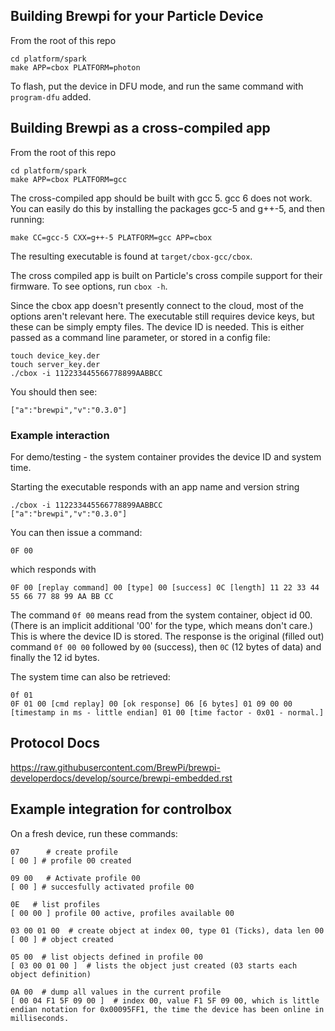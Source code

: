 
## Building Brewpi for your Particle Device

From the root of this repo
```
cd platform/spark
make APP=cbox PLATFORM=photon
```
To flash, put the device in DFU mode, and run the same command with `program-dfu` added.


## Building Brewpi as a cross-compiled app
From the root of this repo
```
cd platform/spark
make APP=cbox PLATFORM=gcc
```
The cross-compiled app should be built with gcc 5. gcc 6 does not work.
You can easily do this by installing the packages gcc-5 and g++-5, and then running:
```
make CC=gcc-5 CXX=g++-5 PLATFORM=gcc APP=cbox
```

The resulting executable is  found at `target/cbox-gcc/cbox`.

The cross compiled app is built on Particle's cross compile support for their firmware. To see options, run `cbox -h`. 

Since the cbox app doesn't presently connect to the cloud, most of the options aren't relevant here. The executable still requires device keys, but these can be simply empty files. The device ID is needed. This is either passed as a command line parameter, or stored in a config file:

```
touch device_key.der
touch server_key.der
./cbox -i 112233445566778899AABBCC
```

You should then see:

```
["a":"brewpi","v":"0.3.0"]
```

### Example interaction

For demo/testing - the system container provides the device ID and system time. 

Starting the executable responds with an app name and version string

```
./cbox -i 112233445566778899AABBCC
["a":"brewpi","v":"0.3.0"]
```

You can then issue a command:

```
0F 00
```

which responds with

```
0F 00 [replay command] 00 [type] 00 [success] 0C [length] 11 22 33 44 55 66 77 88 99 AA BB CC 
```

The command `0f 00` means read from the system container, object id 00. (There is an implicit additional '00' for the type, which means don't care.) This is where the device ID is stored. The response is the original (filled out) command `0f 00 00` followed by `00` (success), then `0C` (12 bytes of data) and finally the 12 id bytes. 

The system time can also be retrieved:

```
0f 01
0F 01 00 [cmd replay] 00 [ok response] 06 [6 bytes] 01 09 00 00 [timestamp in ms - little endian] 01 00 [time factor - 0x01 - normal.] 
```


## Protocol Docs

https://raw.githubusercontent.com/BrewPi/brewpi-developerdocs/develop/source/brewpi-embedded.rst



## Example integration for controlbox

On a fresh device, run these commands:

```
07 	    # create profile
[ 00 ] # profile 00 created

09 00   # Activate profile 00
[ 00 ] # succesfully activated profile 00

0E   # list profiles
[ 00 00 ] profile 00 active, profiles available 00

03 00 01 00  # create object at index 00, type 01 (Ticks), data len 00
[ 00 ] # object created

05 00  # list objects defined in profile 00
[ 03 00 01 00 ]  # lists the object just created (03 starts each object definition)

0A 00  # dump all values in the current profile
[ 00 04 F1 5F 09 00 ]  # index 00, value F1 5F 09 00, which is little endian notation for 0x00095FF1, the time the device has been online in milliseconds. 
```

